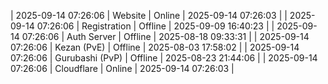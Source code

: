 | 2025-09-14 07:26:06 | Website | Online | 2025-09-14 07:26:03 |
| 2025-09-14 07:26:06 | Registration | Offline | 2025-09-09 16:40:23 |
| 2025-09-14 07:26:06 | Auth Server | Offline | 2025-08-18 09:33:31 |
| 2025-09-14 07:26:06 | Kezan (PvE) | Offline | 2025-08-03 17:58:02 |
| 2025-09-14 07:26:06 | Gurubashi (PvP) | Offline | 2025-08-23 21:44:06 |
| 2025-09-14 07:26:06 | Cloudflare | Online | 2025-09-14 07:26:03 |
